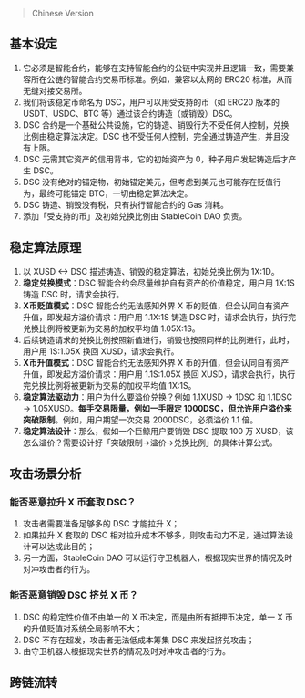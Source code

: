> Chinese Version

## 基本设定

1. 它必须是智能合约，能够在支持智能合约的公链中实现并且逻辑一致，需要兼容所在公链的智能合约交易币标准。例如，兼容以太网的 ERC20 标准，从而无缝对接交易所。
2. 我们将该稳定币命名为 DSC，用户可以用受支持的币（如 ERC20 版本的 USDT、USDC、BTC 等）通过该合约铸造（或销毁）DSC。
3. DSC 合约是一个基础公共设施，它的铸造、销毁行为不受任何人控制，兑换比例由稳定算法决定。DSC 也不受任何人控制，完全通过铸造产生，并且没有上限。
4. DSC 无需其它资产的信用背书，它的初始资产为 0，种子用户发起铸造后才产生 DSC。
5. DSC 没有绝对的锚定物，初始锚定美元，但考虑到美元也可能存在贬值行为，最终可能锚定 BTC，一切由稳定算法决定。
6. DSC 铸造、销毁没有税，只有执行智能合约的 Gas 消耗。
7. 添加「受支持的币」及初始兑换比例由 StableCoin DAO 负责。

## 稳定算法原理

1. 以 XUSD <-> DSC 描述铸造、销毁的稳定算法，初始兑换比例为 1X:1D。
2. **稳定兑换模式**：DSC 智能合约会尽量维护自有资产的价值稳定，用户用 1X:1S 铸造 DSC 时，请求会执行。
3. **X币贬值模式**：DSC 智能合约无法感知外界 X 币的贬值，但会认同自有资产升值，即发起方溢价请求：用户用 1.1X:1S 铸造 DSC 时，请求会执行，执行完兑换比例将被更新为交易的加权平均值 1.05X:1S。
4. 后续铸造请求的兑换比例按照新值进行，销毁也按照同样的比例进行，此时，用户用 1S:1.05X 换回 XUSD，请求会执行。
5. **X币升值模式**：DSC 智能合约无法感知外界 X 币的升值，但会认同自有资产升值，即发起方溢价请求：用户用 1.1S:1.05X 换回 XUSD，请求会执行，执行完兑换比例将被更新为交易的加权平均值 1X:1S。
6. **稳定算法驱动力**：用户为什么要溢价兑换？例如 1.1XUSD -> 1DSC 和 1.1DSC -> 1.05XUSD。**每手交易限量，例如一手限定 1000DSC，但允许用户溢价来突破限制**。例如，用户期望一次交易 2000DSC，必须溢价 1.1 倍。
7. **稳定算法设计**：那么，假如一个巨鲸用户要销毁 DSC 提取 100 万 XUSD，该怎么溢价？需要设计好「突破限制->溢价->兑换比例」的具体计算公式。

## 攻击场景分析

### 能否恶意拉升 X 币套取 DSC？
1. 攻击者需要准备足够多的 DSC 才能拉升 X；
2. 如果拉升 X 套取的 DSC 相对拉升成本不够多，则攻击动力不足，通过算法设计可以达成此目的；
3. 另一方面，StableCoin DAO 可以运行守卫机器人，根据现实世界的情况及时对冲攻击者的行为。

### 能否恶意销毁 DSC 挤兑 X 币？
1. DSC 的稳定性价值不由单一的 X 币决定，而是由所有抵押币决定，单一 X 币的升值贬值对系统全局影响不大；
2. DSC 不存在超发，攻击者无法低成本筹集 DSC 来发起挤兑攻击；
3. 由守卫机器人根据现实世界的情况及时对冲攻击者的行为。

## 跨链流转